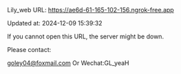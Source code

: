 Lily_web URL: https://ae6d-61-165-102-156.ngrok-free.app

Updated at: 2024-12-09 15:39:32

If you cannot open this URL, the server might be down.

Please contact: 

goley04@foxmail.com Or Wechat:GL_yeaH